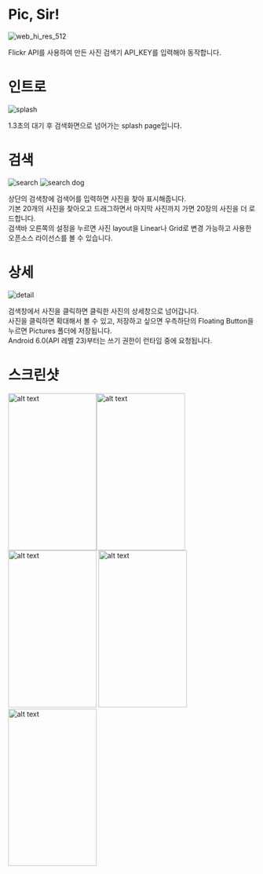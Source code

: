 # Pic, Sir!
![web_hi_res_512](https://user-images.githubusercontent.com/40908341/47954651-c8823180-dfcf-11e8-9ebb-3b84dc646db0.png)

Flickr API를 사용하여 만든 사진 검색기
API_KEY를 입력해야 동작합니다.

# 인트로
![splash](https://user-images.githubusercontent.com/40908341/47954492-e0f14c80-dfcd-11e8-8135-368e6cc5d6c1.png)

1.3초의 대기 후 검색화면으로 넘어가는 splash page입니다.

# 검색
![search](https://user-images.githubusercontent.com/40908341/47954493-e2bb1000-dfcd-11e8-80f9-ed6e5f6c0a64.png)
![search dog](https://user-images.githubusercontent.com/40908341/47954598-0d599880-dfcf-11e8-96e1-6af3e4b51285.png)

상단의 검색창에 검색어를 입력하면 사진을 찾아 표시해줍니다.\
기본 20개의 사진을 찾아오고 드래그하면서 마지막 사진까지 가면 20장의 사진을 더 로드합니다.\
검색바 오른쪽의 설정을 누르면 사진 layout을 Linear나 Grid로 변경 가능하고 사용한 오픈소스 라이선스를 볼 수 있습니다.

# 상세
![detail](https://user-images.githubusercontent.com/40908341/47954498-01b9a200-dfce-11e8-87e9-87418a8c2522.png)

검색창에서 사진을 클릭하면 클릭한 사진의 상세창으로 넘어갑니다.\
사진을 클릭하면 확대해서 볼 수 있고, 저장하고 싶으면 우측하단의 Floating Button을 누르면 Pictures 폴더에 저장됩니다.\
Android 6.0(API 레벨 23)부터는 쓰기 권한이 런타임 중에 요청됩니다.

# 스크린샷
<img src="https://user-images.githubusercontent.com/40908341/47959412-cbf4d780-e026-11e8-844a-922e59b8824a.jpg" alt="alt text" width="180px" height="320px"><img src="https://user-images.githubusercontent.com/40908341/47959413-cbf4d780-e026-11e8-89cf-84ae1097e390.jpg" alt="alt text" width="180px" height="320px">
<img src="https://user-images.githubusercontent.com/40908341/47959414-cc8d6e00-e026-11e8-8ed5-500c4640d301.jpg" alt="alt text" width="180px" height="320px">
<img src="https://user-images.githubusercontent.com/40908341/47959410-cbf4d780-e026-11e8-82a1-1f5304d4d8c9.jpg" alt="alt text" width="180px" height="320px"><img src="https://user-images.githubusercontent.com/40908341/47959411-cbf4d780-e026-11e8-84f7-ae01f823a569.jpg" alt="alt text" width="180px" height="320px">
